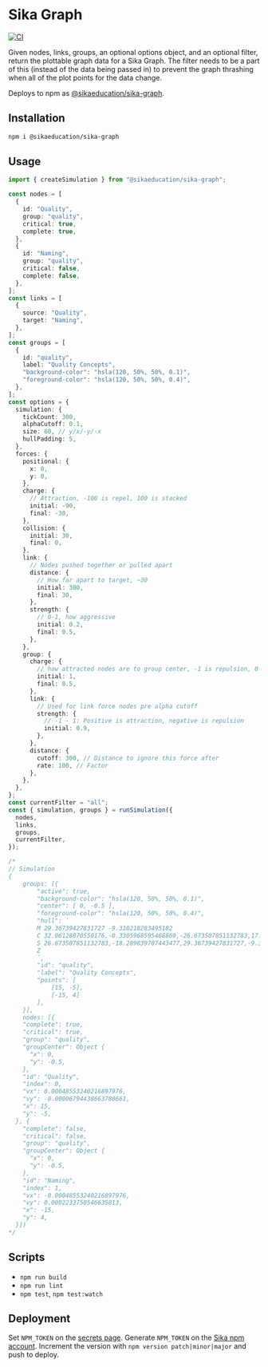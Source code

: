 # Sika Graph

[![CI](https://github.com/sikaeducation/sika-graph/actions/workflows/main.yml/badge.svg)](https://github.com/sikaeducation/sika-graph/actions/workflows/main.yml)

Given nodes, links, groups, an optional options object, and an optional filter, return the plottable graph data for a Sika Graph. The filter needs to be a part of this (instead of the data being passed in) to prevent the graph thrashing when all of the plot points for the data change.

Deploys to npm as [@sikaeducation/sika-graph](https://www.npmjs.com/package/@sikaeducation/sika-graph).

## Installation

```bash
npm i @sikaeducation/sika-graph
```

## Usage

```typescript
import { createSimulation } from "@sikaeducation/sika-graph";

const nodes = [
  {
    id: "Quality",
    group: "quality",
    critical: true,
    complete: true,
  },
  {
    id: "Naming",
    group: "quality",
    critical: false,
    complete: false,
  },
];
const links = [
  {
    source: "Quality",
    target: "Naming",
  },
];
const groups = [
  {
    id: "quality",
    label: "Quality Concepts",
    "background-color": "hsla(120, 50%, 50%, 0.1)",
    "foreground-color": "hsla(120, 50%, 50%, 0.4)",
  },
];
const options = {
  simulation: {
    tickCount: 300,
    alphaCutoff: 0.1,
    size: 60, // y/x/-y/-x
    hullPadding: 5,
  },
  forces: {
    positional: {
      x: 0,
      y: 0,
    },
    charge: {
      // Attraction, -100 is repel, 100 is stacked
      initial: -90,
      final: -30,
    },
    collision: {
      initial: 30,
      final: 0,
    },
    link: {
      // Nodes pushed together or pulled apart
      distance: {
        // How far apart to target, ~30
        initial: 300,
        final: 30,
      },
      strength: {
        // 0-1, how aggressive
        initial: 0.2,
        final: 0.5,
      },
    },
    group: {
      charge: {
        // how attracted nodes are to group center, -1 is repulsion, 0 is no attraction, 1 is pinned to center
        initial: 1,
        final: 0.5,
      },
      link: {
        // Used for link force nodes pre alpha cutoff
        strength: {
          // -1 - 1: Positive is attraction, negative is repulsion
          initial: 0.9,
        },
      },
      distance: {
        cutoff: 300, // Distance to ignore this force after
        rate: 100, // Factor
      },
    },
  },
};
const currentFilter = "all";
const { simulation, groups } = runSimulation({
  nodes,
  links,
  groups,
  currentFilter,
});

/*
// Simulation
{
	groups: [{
		"active": true,
		"background-color": "hsla(120, 50%, 50%, 0.1)",
		"center": [ 0, -0.5 ],
		"foreground-color": "hsla(120, 50%, 50%, 0.4)",
		"hull": `
		M 29.36739427831727 -9.310218283495182
		C 32.06128070550176,-0.3305968595468869,-26.673507851132783,17.289839707443477,-29.36739427831727,8.310218283495182
		S 26.673507851132783,-18.289839707443477,29.36739427831727,-9.310218283495182
		Z
		`,
		"id": "quality",
		"label": "Quality Concepts",
		"points": [
			[15, -5],
			[-15, 4]
		],
	}],
	nodes: [{
    "complete": true,
    "critical": true,
    "group": "quality",
    "groupCenter": Object {
      "x": 0,
      "y": -0.5,
    },
    "id": "Quality",
    "index": 0,
    "vx": 0.00048553240216897976,
    "vy": -0.00006794438663780661,
    "x": 15,
    "y": -5,
  }, {
    "complete": false,
    "critical": false,
    "group": "quality",
    "groupCenter": Object {
      "x": 0,
      "y": -0.5,
    },
    "id": "Naming",
    "index": 1,
    "vx": -0.00048553240216897976,
    "vy": 0.0002233750546635813,
    "x": -15,
    "y": 4,
  }])
*/
```

## Scripts

- `npm run build`
- `npm run lint`
- `npm test`, `npm test:watch`

## Deployment

Set `NPM_TOKEN` on the [secrets page](https://github.com/sikaeducation/sika-graph/settings/secrets/actions). Generate `NPM_TOKEN` on the [Sika npm account](https://www.npmjs.com/settings/sikaeducation/tokens). Increment the version with `npm version patch|minor|major` and push to deploy.
